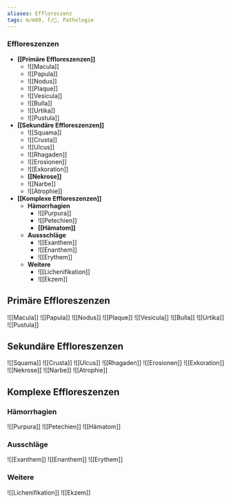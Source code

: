```yaml
---
aliases: Effloreszenz
tags: m/m09, f/🧴, Pathologie
---
```

### Effloreszenzen
- **[[Primäre Effloreszenzen]]**
	- ![[Macula]]
	- ![[Papula]]
	- ![[Nodus]]
	- ![[Plaque]]
	- ![[Vesicula]]
	- ![[Bulla]]
	- ![[Urtika]]
	- ![[Pustula]]
- **[[Sekundäre Effloreszenzen]]**
	- ![[Squama]]
	- ![[Crusta]]
	- ![[Ulcus]]
	- ![[Rhagaden]]
	- ![[Erosionen]]
	- ![[Exkoration]]
	- **[[Nekrose]]**
	- ![[Narbe]]
	- ![[Atrophie]]
- **[[Komplexe Effloreszenzen]]**
	- **Hämorrhagien**
		- ![[Purpura]]
		- ![[Petechien]]
		- **[[Hämatom]]**
	- **Aussschläge**
		- ![[Exanthem]]
		- ![[Enanthem]]
		- ![[Erythem]]
	- **Weitere**
		- ![[Lichenifikation]]
		- ![[Ekzem]]

## Primäre Effloreszenzen
![[Macula]]
![[Papula]]
![[Nodus]]
![[Plaque]]
![[Vesicula]]
![[Bulla]]
![[Urtika]]
![[Pustula]]
## Sekundäre Effloreszenzen
![[Squama]]
![[Crusta]]
![[Ulcus]]
![[Rhagaden]]
![[Erosionen]]
![[Exkoration]]
![[Nekrose]]
![[Narbe]]
![[Atrophie]]
## Komplexe Effloreszenzen
### Hämorrhagien
![[Purpura]]
![[Petechien]]
![[Hämatom]]
### Ausschläge
![[Exanthem]]
![[Enanthem]]
![[Erythem]]
### Weitere
![[Lichenifikation]]
![[Ekzem]]